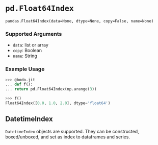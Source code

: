 # `pd.Float64Index`

`pandas.Float64Index(data=None, dtype=None, copy=False, name=None)`

### Supported Arguments

- `data`: list or array
- `copy`: Boolean
- `name`: String


### Example Usage
```py
>>> @bodo.jit
... def f():
... return pd.Float64Index(np.arange(3))

>>> f()
Float64Index([0.0, 1.0, 2.0], dtype='float64')
```

 
 
 
## DatetimeIndex

`DatetimeIndex` objects are supported. They can be constructed,
boxed/unboxed, and set as index to dataframes and series.


